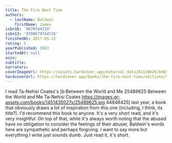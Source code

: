 ```yaml
---
title: The Fire Next Time
authors:
  - lastName: Baldwin
    firstName: James
isbn10: '067974472X'
isbn13: '9780679744726'
finishedAt: 2017-05-15
rating: 5
yearPublished: 1963
startedAt: null
asin:
subtitle:
narrators:
coverImageUrl: https://assets.hardcover.app/external_data/61110626/bd85c0fa96f493dd3a7ff5a3fd1bd2ace6006153.jpeg
hardcoverUrl: https://hardcover.app/books/the-fire-next-time/editions/5491292
---
```


I read Ta-Nehisi Coates's [b:Between the World and Me
25489625
Between the World and Me
Ta-Nehisi Coates
https://images.gr-assets.com/books/1451435027s/25489625.jpg
44848425] last year, a book that obviously draws a lot of inspiration from this one (including, I think, its title?). I'd recommend this book to anyone. It's a very short read, and it's very insightful. On top of that, while it's always worth noting that the abused have no obligation to consider the feelings of their abuser, Baldwin's words here are sympathetic and perhaps forgiving. I want to say more but everything I write just sounds dumb. Just read it, it's short.
